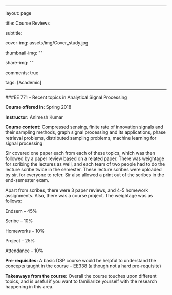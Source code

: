 

 ---


layout: page


title: Course Reviews


subtitle:


cover-img: assets/img/Cover_study.jpg


thumbnail-img: ""


share-img: ""


comments: true


tags: [Academic]



---


###EE 771 – Recent topics in Analytical Signal Processing

**Course offered in:**
Spring 2018

**Instructor:** 
Animesh Kumar

**Course content:** 
Compressed sensing, finite rate of innovation signals and their sampling methods, graph signal processing and its applications, phase retrieval problems, distributed sampling problems, machine learning for signal processing

Sir covered one paper each from each of these topics, which was then followed by a paper review based on a related paper. There was weightage for scribing the lectures as well, and each team of two people had to do the lecture scribe twice in the semester. These lecture scribes were uploaded by sir, for everyone to refer. Sir also allowed a print out of the scribes in the end-semester exam.

Apart from scribes, there were 3 paper reviews, and 4-5 homework assignments. Also, there was a course project.
The weightage was as follows:

Endsem – 45%

Scribe – 10%

Homeworks – 10%

Project – 25%

Attendance – 10%

**Pre-requisites:**
A basic DSP course would be helpful to understand the concepts taught in the course – EE338 (although not a hard pre-requisite)

**Takeaways from the course:**
Overall the course touches upon different topics, and is useful if you want to familiarize yourself with the research happening in this area.